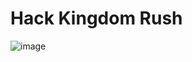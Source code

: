 # Hack Kingdom Rush 


![image](https://user-images.githubusercontent.com/56203475/151293795-ab82253a-03f1-4293-87f0-228ce6798aca.png)
